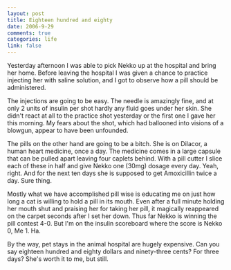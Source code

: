 ```yaml
--- 
layout: post
title: Eighteen hundred and eighty
date: 2006-9-29
comments: true
categories: life
link: false
---
```

Yesterday afternoon I was able to pick Nekko up at the hospital and bring her home. Before leaving the hospital I was given a chance to practice injecting her with saline solution, and I got to observe how a pill should be administered.

The injections are going to be easy. The needle is amazingly fine, and at only 2 units of insulin per shot hardly any fluid goes under her skin. She didn't react at all to the practice shot yesterday or the first one I gave her this morning. My fears about the shot, which had ballooned into visions of a blowgun, appear to have been unfounded.

The pills on the other hand are going to be a bitch. She is on Dilacor, a human heart medicine, once a day. The medicine comes in a large capsule that can be pulled apart leaving four caplets behind. With a pill cutter I slice each of these in half and give Nekko one (30mg) dosage every day. Yeah, right. And for the next ten days she is supposed to get Amoxicillin twice a day. Sure thing.

Mostly what we have accomplished pill wise is educating me on just how long a cat is willing to hold a pill in its mouth. Even after a full minute holding her mouth shut and praising her for taking her pill, it magically reappeared on the carpet seconds after I set her down. Thus far Nekko is winning the pill contest 4-0. But I'm on the insulin scoreboard where the score is Nekko 0, Me 1. Ha.

By the way, pet stays in the animal hospital are hugely expensive. Can you say eighteen hundred and eighty dollars and ninety-three cents? For three days? She's worth it to me, but still.
